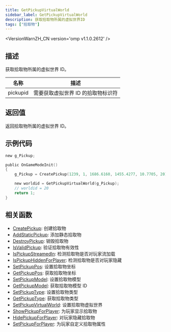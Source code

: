 ```yaml
---
title: GetPickupVirtualWorld
sidebar_label: GetPickupVirtualWorld
description: 获取拾取物所属的虚拟世界ID
tags: ["拾取物"]
---
```


<VersionWarnZH_CN version='omp v1.1.0.2612' />

## 描述

获取拾取物所属的虚拟世界 ID。

| 名称     | 描述                               |
| -------- | ---------------------------------- |
| pickupid | 需要获取虚拟世界 ID 的拾取物标识符 |

## 返回值

返回拾取物所属的虚拟世界 ID。

## 示例代码

```c
new g_Pickup;

public OnGameModeInit()
{
    g_Pickup = CreatePickup(1239, 1, 1686.6160, 1455.4277, 10.7705, 20);

    new worldid = GetPickupVirtualWorld(g_Pickup);
    // worldid = 20
    return 1;
}
```

## 相关函数

- [CreatePickup](CreatePickup): 创建拾取物
- [AddStaticPickup](AddStaticPickup): 添加静态拾取物
- [DestroyPickup](DestroyPickup): 销毁拾取物
- [IsValidPickup](IsValidPickup): 验证拾取物有效性
- [IsPickupStreamedIn](IsPickupStreamedIn): 检测拾取物是否对玩家流加载
- [IsPickupHiddenForPlayer](IsPickupHiddenForPlayer): 检测拾取物是否对玩家隐藏
- [SetPickupPos](SetPickupPos): 设置拾取物坐标
- [GetPickupPos](GetPickupPos): 获取拾取物坐标
- [SetPickupModel](SetPickupModel): 设置拾取物模型
- [GetPickupModel](GetPickupModel): 获取拾取物模型 ID
- [SetPickupType](SetPickupType): 设置拾取物类型
- [GetPickupType](GetPickupType): 获取拾取物类型
- [SetPickupVirtualWorld](SetPickupVirtualWorld): 设置拾取物虚拟世界
- [ShowPickupForPlayer](ShowPickupForPlayer): 为玩家显示拾取物
- [HidePickupForPlayer](HidePickupForPlayer): 对玩家隐藏拾取物
- [SetPickupForPlayer](SetPickupForPlayer): 为玩家自定义拾取物属性
